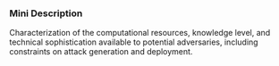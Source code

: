 ### Mini Description

Characterization of the computational resources, knowledge level, and technical sophistication available to potential adversaries, including constraints on attack generation and deployment.

